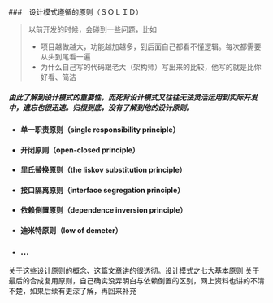 ###　设计模式遵循的原则（ＳＯＬＩＤ）

> 以前开发的时候，会碰到一些问题，比如
>* 项目越做越大，功能越加越多，到后面自己都看不懂逻辑。每次都需要从头到尾看一遍
>* 为什么自己写的代码跟老大（架构师）写出来的比较，他写的就是比你好看、简洁

##### 由此了解到设计模式的重要性，而死背设计模式又往往无法灵活运用到实际开发中，遗忘也很迅速。归根到底，没有了解到他的设计原则。

* #### 单一职责原则（single responsibility principle）
* #### 开闭原则（open-closed principle）
* #### 里氏替换原则（the liskov substitution principle）
* #### 接口隔离原则（interface segregation principle）
* #### 依赖倒置原则（dependence inversion principle）
* #### 迪米特原则（low of demeter）
* ### ...

关于这些设计原则的概念、这篇文章讲的很透彻。[设计模式之七大基本原则](https://zhuanlan.zhihu.com/p/24614363)
关于最后的合成复用原则，自己确实没弄明白与依赖倒置的区别，网上资料也讲的不清不楚，如果后续有更深了解，再回来补充
